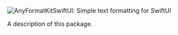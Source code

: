 ![AnyFormatKitSwiftUI: Simple text formatting for SwiftUI](https://github.com/luximetr/AnyFormatKitSwiftUI/blob/develop/Assets/anyformatkit_logo.jpeg)

A description of this package.
